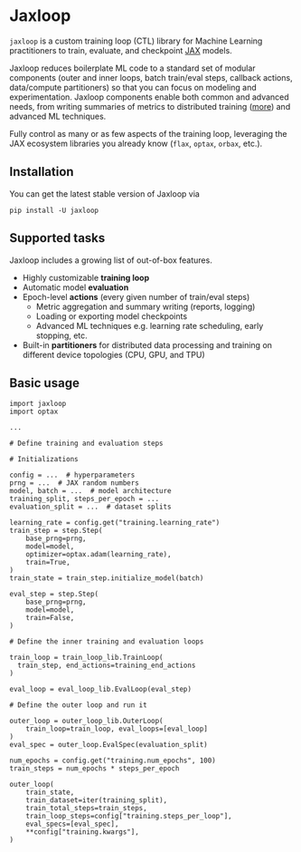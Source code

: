 # Jaxloop

`jaxloop` is a custom training loop (CTL) library for Machine Learning
practitioners to train, evaluate, and checkpoint [JAX] models.

Jaxloop reduces boilerplate ML code to a standard set of modular components
(outer and inner loops, batch train/eval steps, callback actions, data/compute
partitioners) so that you can focus on modeling and experimentation. Jaxloop
components enable both common and advanced needs, from writing summaries of
metrics to distributed training ([more](#supported-tasks)) and advanced ML
techniques.

Fully control as many or as few aspects of the training loop, leveraging the JAX
ecosystem libraries you already know (`flax`, `optax`, `orbax`, etc.).

[JAX]: https://github.com/jax-ml/jax

## Installation

You can get the latest stable version of Jaxloop via

```
pip install -U jaxloop
```

<!--
To use the development version (or to test [contributions](CONTRIBUTING)), clone
this repo and run

```
...
```
-->

## Supported tasks

Jaxloop includes a growing list of out-of-box features.

* Highly customizable **training loop**
* Automatic model **evaluation**
* Epoch-level **actions** (every given number of train/eval steps)
  + Metric aggregation and summary writing (reports, logging)
  + Loading or exporting model checkpoints
  + Advanced ML techniques e.g. learning rate scheduling, early stopping, etc.
* Built-in **partitioners** for distributed data processing and training on
  different device topologies (CPU, GPU, and TPU)

## Basic usage

```
import jaxloop
import optax

...

# Define training and evaluation steps

# Initializations

config = ...  # hyperparameters
prng = ...  # JAX random numbers
model, batch = ...  # model architecture
training_split, steps_per_epoch = ...
evaluation_split = ...  # dataset splits

learning_rate = config.get("training.learning_rate")
train_step = step.Step(
    base_prng=prng,
    model=model,
    optimizer=optax.adam(learning_rate),
    train=True,
)
train_state = train_step.initialize_model(batch)

eval_step = step.Step(
    base_prng=prng,
    model=model,
    train=False,
)

# Define the inner training and evaluation loops

train_loop = train_loop_lib.TrainLoop(
  train_step, end_actions=training_end_actions
)

eval_loop = eval_loop_lib.EvalLoop(eval_step)

# Define the outer loop and run it

outer_loop = outer_loop_lib.OuterLoop(
    train_loop=train_loop, eval_loops=[eval_loop]
)
eval_spec = outer_loop.EvalSpec(evaluation_split)

num_epochs = config.get("training.num_epochs", 100)
train_steps = num_epochs * steps_per_epoch

outer_loop(
    train_state,
    train_dataset=iter(training_split),
    train_total_steps=train_steps,
    train_loop_steps=config["training.steps_per_loop"],
    eval_specs=[eval_spec],
    **config["training.kwargs"],
)
```
